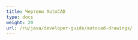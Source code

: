 ```yaml
---
title: Чертежи AutoCAD
type: docs
weight: 20
url: /ru/java/developer-guide/autocad-drawings/
---
```

